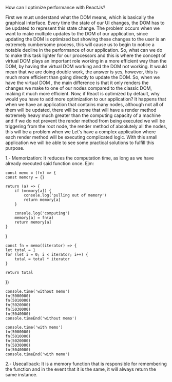 How can I optimize performance with ReactJs?

First we must understand what the DOM means, which is basically the graphical interface. Every time the state of our UI changes, the DOM has to be updated to represent this state change. The problem occurs when we want to make multiple updates to the DOM of our application, since updating the DOM is optimized but showing these changes to the user is an extremely cumbersome process, this will cause us to begin to notice a notable decline in the performance of our application. So, what can we do to make this task lighter for our processors and this is where the concept of virtual DOM plays an important role working in a more efficient way than the DOM, by having the virtual DOM working and the DOM not working. It would mean that we are doing double work, the answer is yes, however, this is much more efficient than going directly to update the DOM. So, when we have the virtual DOM , the main difference is that it only renders the changes we make to one of our nodes compared to the classic DOM, making it much more efficient. Now, if React is optimized by default, why would you have to add more optimization to our application? It happens that when we have an application that contains many nodes, although not all of them will be updated, there will be some that will have a render method extremely heavy much greater than the computing capacity of a machine and if we do not prevent the render method from being executed we will be triggering from the root node, the render method of absolutely all the nodes, this will be a problem when we Let's have a complex application where each render method will be executing complicated logic. With this small application we will be able to see some practical solutions to fulfill this purpose.

1.- Memorization: It reduces the computation time, as long as we have already executed said function once. Ejm:

    const memo = (fn) => {
	const memory = {}

	return (a) => {
		if (memory[a]) {
			console.log('pulling out of memory')
			return memory[a]
		}

		console.log('computing')
		memory[a] = fn(a)
		return memory[a]
	}
}

    const fn = memo((iterator) => {
	let total = 1
	for (let i = 0; i < iterator; i++) {
		total = total * iterator
	}

	return total
})

    console.time('without memo')
    fn(5000000)
    fn(5010000)
    fn(5020000)
    fn(5030000)
    fn(5040000)
    console.timeEnd('without memo')

    console.time('with memo')
    fn(5000000)
    fn(5010000)
    fn(5020000)
    fn(5030000)
    fn(5040000)
    console.timeEnd('with memo')

2.- Usecallback: It is a memory function that is responsible for remembering the function and in the event that it is the same, it will always return the same instance.